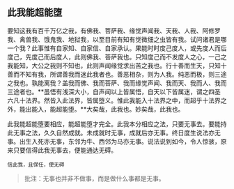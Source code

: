 ##  此我能超能堕

要知这我有百千万亿之我，有佛我、菩萨我、缘觉声闻我、天我、人我、阿修罗我、禽兽我、饿鬼我、地狱我，以至目前有知有觉微细之虫皆有我。试问诸君是哪一个我？此事惟有自家知、自家信、自家承认。果能时时度己度人，或先度人而后度己，先度己而后度人，此则佛我、菩萨我也。只知度己而不发度人之心，一己之我能知，大公之我则不知也，此则声闻缘觉求出苦之我也。行十善而生天，只知十善而不知有我，所谓善我而迷此我者也。善恶相杂，则为人我。纯恶而极，则三途之我也。孰能离我？盖我而佛、我而菩萨、我而缘觉声闻、我而天、我而人、我而三途者也。**虽悟有浅深大小，自声闻以上皆属悟，自天以下皆属迷，谓之四圣六凡十法界。然皆入此法界，皆属堕义。惟此我能入十法界之中，而超乎十法界之外，能出能入，能超能堕。**大矣哉，此我也。妙矣哉，此我也。

此我能超能堕要相应，能超能堕才完全。此我本分相应之法，只要无事去。要能持此无事之法，久久自然成就。未成就时无事，成就后亦无事。终日度生说法亦无事。出生入死亦无事，东邻为牛、西邻为马亦无事。说法说到如今，令人惊骇，原来只要信得此我无事去，便能通达无碍。

```yang
信此我，且保任，便无碍
```

> 批注：无事也并非不做事，而是做什么事都是无事。



